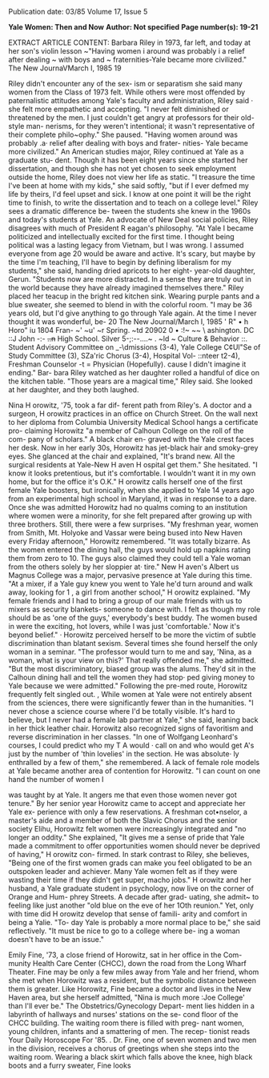 Publication date: 03/85
Volume 17, Issue 5

**Yale Women: Then and Now**
**Author: Not specified**
**Page number(s): 19-21**

EXTRACT ARTICLE CONTENT:
Barbara Riley in 1973, far left, and today at her son's violin lesson 
~"Having women 
i around was probably 
i a relief after dealing 
~ with boys and 
~ fraternities-Yale 
became more 
civilized." 
The New JournaVMarch I, 1985 19


Riley didn't encounter any of the sex-
ism or separatism she said many 
women from the Class of 1973 felt. 
While others were most offended by 
paternalistic attitudes among Yale's 
faculty and administration, Riley said · 
she felt more empathetic and accepting. 
"I never felt diminished or threatened 
by the men. I just couldn't get angry at 
professors for their old-style man-
nerisms, for they weren't intentional; it 
wasn't representative of their complete 
philo~ophy." She paused. "Having 
women around was probably .a· relief 
after dealing with boys and frater-
nities- Yale became more civilized." 
An American studies major, Riley 
continued at Yale as a graduate stu-
dent. Though it has been eight years 
since she started her dissertation, and 
though she has not yet chosen to seek 
employment outside the home, Riley 
does not view her life as static. "I 
treasure the time I've been at home with 
my kids," she said softly, "but if I ever 
defmed my life by theirs, I'd feel upset 
and sick. I know at one point it will be 
the right time to finish, to write the 
dissertation and to teach on a college 
level." 
Riley sees a dramatic difference be-
tween the students she knew in the 
1960s and today's students at Yale. An 
advocate of New Deal social policies, 
Riley disagrees with much of President 
R eagan's philosophy. "At Yale I became 
politicized and intellectually excited for 
the first time. I thought being political 
was a lasting legacy from Vietnam, but 
I was wrong. I assumed everyone from 
age 20 would be aware and active. It's 
scary, but maybe by the time I'm 
teaching, I'll have to begin by defining 
liberalism for my students," she said, 
handing dried apricots to her eight-
year-old daughter, Gerun. "Students 
now are more distracted. In a sense 
they are truly out in the world because 
they have already imagined themselves 
there." Riley placed her teacup in the 
bright red kitchen sink. Wearing purple 
pants and a blue sweater, she seemed to 
blend in with the colorful room. "I may 
be 36 years old, but I'd give anything to 
go through Yale again. At the time I 
never thought it was wonderful, be-
20 The New Journal/March I, 1985 
' 
R" • h Horo" iu 
1804 Fran-
~' ~u' ~r Spring. ~td 20902 0 
• :\!~ ~~ \\ ashington. DC ::J John 
-:- ~~..n~~ High School. Silver 
5-;:--....~ . ~ld ~ Culture & Behavior 
::. Student Advisory Committee on 
_-\dmissions (3-4), Yale College 
C¢Ul"Se of Study Committee (3), 
SZa'ric Chorus (3-4), Hospital Vol-
::nteer t2-4), Freshman Counselor 
-t = 
Physician (Hopefully). 
cause I didn't imagine it ending." Bar-
bara Riley watched as her daughter 
rolled a handful of dice on the kitchen 
table. "Those years are a magical time," 
Riley said. She looked at her daughter, 
and they both laughed. 


Nina H orowitz, '75, took a far dif-
ferent path from Riley's. A doctor and a 
surgeon, H orowitz practices in an office 
on Church Street. On the wall next to 
her diploma from Columbia University 
Medical School hangs a certificate pro-
claiming Horowitz "a member of 
Calhoun College on the roll of the com-
pany of scholars." A black chair en-
graved with the Yale crest faces her 
desk. Now in her early 30s, Horowitz 
has jet-black hair and smoky-grey eyes. 
She glanced at the chair and explained, 
"It's brand new. 
All the surgical 
residents at Yale-New H aven H ospital 
get them." She hesitated. "I know it 
looks pretentious, but it's comfortable. I 
wouldn't want it in my own home, but 
for the office it's O.K." 
H orowitz calls herself one of the first 
female Yale boosters, but ironically, 
when she applied to Yale 14 years ago 
from an experimental high school in 
Maryland, it was in response to a dare. 
Once she was admitted Horowitz had 
no qualms coming to an institution 
where women were a minority, for she 
felt prepared after growing up with 
three brothers. Still, there were a few 
surprises. "My freshman year, women 
from Smith, Mt. Holyoke and Vassar 
were being bused into New Haven 
every Friday afternoon," Horowitz 
remembered. "It was totally bizarre. As 
the women entered the dining hall, the 
guys would hold up napkins rating 
them from zero to 10. The guys also 
claimed they could tell a Yale woman 
from the others solely by her sloppier at· 
tire." New H aven's Albert us Magnus 
College was a major, pervasive presence 
at Yale during this time. "At a mixer, if 
a Yale guy knew you went to Yale he'd 
turn around and walk away, looking for 
1 , a girl from another school," H orowitz 
explained. "My female friends and I 
had to bring a group of our male friends 
with us to mixers as security blankets-
someone to dance with. I felt as though 
my role should be as 'one of the guys,' 
everybody's best buddy. The women 
bused in were the exciting, hot lovers, 
while I was just 'comfortable.' Now it's 
beyond belief." · 
Horowitz perceived herself to be 
more the victim of subtle discrimination 
than blatant sexism. Several times she 
found herself the only woman in a 
seminar. "The professor would turn to 
me and say, 'Nina, as a woman, what is 
your view on this?' That really offended 
me," she admitted. "But the most 
discriminatory, biased group was the 
alums. They'd sit in the Calhoun dining 
hall and tell the women they had stop· 
ped giving money to Yale because we 
were admitted." 
Following the pre-med 
route, 
Horowitz frequently felt singled out. , 
While women at Yale were not entirely 
absent from the sciences, there were 
significantly 
fewer 
than 
in 
the 
humanities. "I never chose a science 
course where I'd be totally visible. It's 
hard to believe, but I never had a 
female lab partner at Yale," she said, 
leaning back in her thick leather chair. 
Horowitz also recognized signs of 
favoritism and reverse discrimination in 
her classes. "In one of Wolfgang 
Leonhard's courses, I could predict who 
my T A would · call on and who would 
get A's just by the number of 'thin 
lovelies' in the section. He was absolute· 
ly enthralled by a few of them," she 
remembered. A lack of female role 
models at Yale became another area of 
contention for Horowitz. "I can count 
on one hand the number of women I 


was taught by at Yale. It angers me that 
even those women never got tenure." 
By her senior year Horowitz came to 
accept and appreciate her Yale ex-
perience with only a few reservations. A 
freshman cot•nselor, a master's aide 
and a member of both the Slavic 
Chorus and the senior society Elihu, 
Horowitz felt women were increasingly 
integrated and "no longer an oddity." 
She explained, "It gives me a sense of 
pride that Yale made a commitment to 
offer opportunities women should never 
be deprived of having," H orowitz con-
firmed. In stark contrast to Riley, she 
believes, "Being one of the first women 
grads can make you feel obligated to be 
an outspoken leader and achiever. 
Many Yale women felt as if they were 
wasting their time if they didn't get 
super, macho jobs." 
H orowitz and her husband, a Yale 
graduate student in psychology, now 
live on the corner of Orange and Hum-
phrey Streets. A decade after grad-
uating, she admit~ to feeling like just 
another "old blue on the eve of her 1Oth 
reunion." Yet, only with time did 
H orowitz develop that sense of famili-
arity and comfort in being a Yalie. "To-
day Yale is probably a more normal 
place to be," she said reflectively. "It 
must be nice to go to a college where be-
ing a woman doesn't have to be an 
issue." 


Emily Fine, '73, a close friend of 
Horowitz, sat in her office in the Com-
munity Health Care Center (CHCC), 
down the road from the Long Wharf 
Theater. Fine may be only a few miles 
away from Yale and her friend, whom 
she met when Horowitz was a resident, 
but the symbolic distance between them 
is greater. Like Horowitz, Fine became 
a doctor and lives in the New Haven 
area, but she herself admitted, "Nina is 
much more :Joe College' than I'll ever 
be." 
The Obstetrics/Gynecology Depart-
ment lies hidden in a labyrinth of 
hallways and nurses' stations on the se-
cond floor of the CHCC building. The 
waiting room there is filled with preg-
nant women, young children, infants 
and a smattering of men. The recep-
tionist reads Your Daily Horoscope For '85. 
. Dr. Fine, one of seven women and two 
men in the division, receives a chorus of 
greetings when she steps into the 
waiting room. Wearing a black skirt 
which falls above the knee, high black 
boots and a furry sweater, Fine looks
